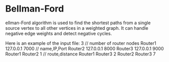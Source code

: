 # Bellman-Ford

ellman-Ford algorithm is used to find the shortest paths from a single source vertex to all other vertices in a weighted graph. It can handle negative edge weights and detect negative cycles.

Here is an example of the input file:
3                        // number of router nodes
Router1 127.0.0.1 7000   // name,IP,Port
Router2 127.0.0.1 8000
Router3 127.0.0.1 9000
Router1 Router2 1      // route,distance
Router1 Router3 2
Router2 Router3 7

